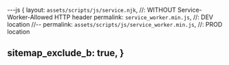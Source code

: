 ---js
{
  layout:    `assets/scripts/js/service.njk`,
  //: WITHOUT Service-Worker-Allowed HTTP header 
  permalink: `service_worker.min.js`,    //: DEV location
  //-- permalink: `assets/scripts/js/service_worker.min.js`,    //: PROD location

  sitemap_exclude_b: true,
}
---
